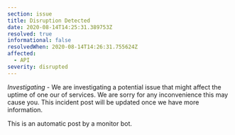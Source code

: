 ```yaml
---
section: issue
title: Disruption Detected
date: 2020-08-14T14:25:31.389753Z
resolved: true
informational: false
resolvedWhen: 2020-08-14T14:26:31.755624Z
affected:
  - API
severity: disrupted
---
```

*Investigating* - We are investigating a potential issue that might affect the uptime of one our of services. We are sorry for any inconvenience this may cause you. This incident post will be updated once we have more information.

This is an automatic post by a monitor bot.
        